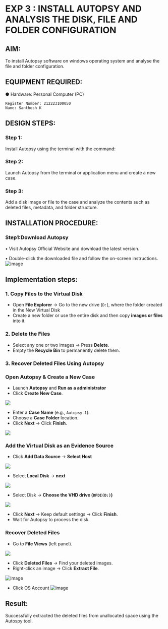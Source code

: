 # EXP 3 : INSTALL AUTOPSY AND ANALYSIS THE DISK, FILE AND FOLDER CONFIGURATION

## AIM:
To install Autopsy software on windows operating system and analyse the file and folder configuration.

## EQUIPMENT REQUIRED:
● Hardware: Personal Computer (PC)
```
Register Number: 212223100050
Name: Santhosh K
```
## DESIGN STEPS:
### Step 1:
Install Autopsy using the terminal with the command:

### Step 2:
Launch Autopsy from the terminal or application menu and create a new case.

### Step 3:
Add a disk image or file to the case and analyze the contents such as deleted files, metadata, and folder structure.

## INSTALLATION PROCEDURE:
### Step1:Download Autopsy
• Visit Autopsy Official Website and download the latest version.

• Double-click the downloaded file and follow the on-screen instructions.
![image](https://github.com/user-attachments/assets/bda3bdb7-d438-44f2-9547-7ef0d2de18ce)

## **Implementation steps:**

### **1. Copy Files to the Virtual Disk**  
- Open **File Explorer** → Go to the new drive (`D:`), where the folder created in the New Virtual Disk
- Create a new folder or use the entire disk and then copy **images or files** into it.  

### **2. Delete the Files**  
- Select any one or two images → Press **Delete**.  
- Empty the **Recycle Bin** to permanently delete them.  

### **3. Recover Deleted Files Using Autopsy**  
### **Open Autopsy & Create a New Case** 

- Launch **Autopsy** and **Run as a administrator**  
- Click **Create New Case**.  

![](./a1.png)

- Enter a **Case Name** (e.g., `Autopsy-1`).  
- Choose a **Case Folder** location.  
- Click **Next** → Click **Finish**.  

![](./a2.png)

### **Add the Virtual Disk as an Evidence Source**  
- Click **Add Data Source**  → **Select Host**

![](./a3.png)

- Select **Local Disk** → **next** 

![](./a4.png)

- Select Disk → **Choose the VHD drive (`DFDI(D:)`)**

![](./a5.png)

- Click **Next** → Keep default settings → Click **Finish**.  
- Wait for Autopsy to process the disk.  

### **Recover Deleted Files**  
- Go to **File Views** (left panel).  

![](./a6.png)

- Click **Deleted Files** → Find your deleted images.  
- Right-click an image → Click **Extract File**.  

![image](./Last1.png)

- Click OS Account
![image](./Last2.png)


## Result:
Successfully extracted the deleted files from unallocated space using the Autospy tool.
